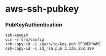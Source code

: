 # aws-ssh-pubkey
### PubKeyAuthentication
```
ssh-keygen
vim ~/.ssh/config
ssh-copy-id -i /path/to/key.pub SERVERNAME
ssh-copy-id -i id_rsa.pub 3.136.158.199


```
